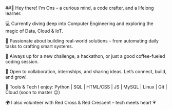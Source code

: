 ##👋 Hey there! I'm Ons – a curious mind, a code crafter, and a lifelong learner.

💻 Currently diving deep into Computer Engineering and exploring the magic of Data, Cloud & IoT.

🚀 Passionate about building real-world solutions – from automating daily tasks to crafting smart systems.

🎯 Always up for a new challenge, a hackathon, or just a good coffee-fueled coding session.

🤝 Open to collaboration, internships, and sharing ideas. Let’s connect, build, and grow!

🔧 Tools & Tech I enjoy: Python | SQL | HTML/CSS | JS | MySQL | Linux | Git | Cloud (soon to master 😉)

🌍 I also volunteer with Red Cross & Red Crescent – tech meets heart 💗
